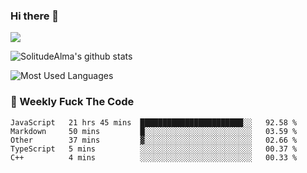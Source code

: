 ### Hi there 👋
<p>
  <a href="https://count.getloli.com/"><img src="https://count.getloli.com/get/@:solitudealma"></a>
</p>

![SolitudeAlma's github stats](https://github-readme-stats.vercel.app/api?username=solitudealma&show_icons=true&theme=radical)

![Most Used Languages](https://github-readme-stats.vercel.app/api/top-langs/?username=solitudealma&layout=compact&hide_border=true&theme=dark)
<!-- ![visitors](https://visitor-badge.glitch.me/badge?page_id=solitudealma.solitudealma.id) -->


### :dart: Weekly Fuck The Code

<!--START_SECTION:waka-->
```text
JavaScript   21 hrs 45 mins  ███████████████████████░░   92.58 % 
Markdown     50 mins         █░░░░░░░░░░░░░░░░░░░░░░░░   03.59 % 
Other        37 mins         ▓░░░░░░░░░░░░░░░░░░░░░░░░   02.66 % 
TypeScript   5 mins          ░░░░░░░░░░░░░░░░░░░░░░░░░   00.37 % 
C++          4 mins          ░░░░░░░░░░░░░░░░░░░░░░░░░   00.33 % 
```
<!--END_SECTION:waka-->
